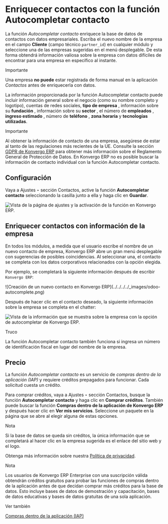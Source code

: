 # Enriquecer contactos con la función Autocompletar contacto

La función _Autocompletar contacto_ enriquece la base de datos de contactos
con datos empresariales. Escriba el nuevo nombre de la empresa en el campo
**Cliente** (campo técnico `partner_id`) en cualquier módulo y seleccione una
de las empresas sugeridas en el menú desplegable. De esta forma obtendrá
información valiosa sobre la empresa con datos difíciles de encontrar para una
empresa en específico al instante.

<div class="alert alert-warning">
<p class="alert-title">
Importante</p><p>Una empresa <b>no puede</b> estar registrada de forma manual en la aplicación <em>Contactos</em> antes de enriquecerla con datos.</p>
</div>

La información proporcionada por la función Autocompletar contacto puede
incluir información general sobre el negocio (como su nombre completo y
logotipo), cuentas de redes sociales, **tipo de empresa** , información sobre
su **fundación** , información sobre su **sector** , el número de
**empleados** , **ingreso estimado** , número de **teléfono** , **zona
horaria** y **tecnologías utilizadas**.

<div class="alert alert-warning">
<p class="alert-title">
Importante</p><p>Al obtener la información de contacto de una empresa, asegúrese de estar al tanto de las regulaciones más recientes de la UE. Consulte la sección <a href="http://odoo.com/gdpr">GDPR de Konvergo ERP</a> para obtener más información sobre el Reglamento General de Protección de Datos. En Konvergo ERP no es posible buscar la información de contacto individual con la función Autocompletar contacto.</p>
</div>

## Configuración

Vaya a Ajustes ‣ sección Contactos, active la función **Autocompletar
contacto** seleccionando la casilla junto a ella y haga clic en **Guardar**.

![Vista de la página de ajustes y la activación de la función en
Konvergo ERP.](../../../../_images/settings-partner-autocomplete.png)

## Enriquecer contactos con información de la empresa

En todos los módulos, a medida que el usuario escribe el nombre de un nuevo
contacto de empresa, Konvergo ERP abre un gran menú desplegable con sugerencias de
posibles coincidencias. Al seleccionar una, el contacto se completa con los
datos corporativos relacionados con la opción elegida.

Por ejemplo, se completará la siguiente información después de escribir
`Konvergo ERP`:

![Creación de un nuevo contacto en Konvergo ERP](../../../../_images/odoo-
autocomplete.png)

Después de hacer clic en el contacto deseado, la siguiente información sobre
la empresa se completa en el chatter:

![Vista de la información que se muestra sobre la empresa con la opción de
autocompletar de Konvergo ERP.](../../../../_images/odoo-info-autocomplete.png)
<div class="alert alert-info">
<p class="alert-title">
Truco</p><p>La función Autocompletar contacto también funciona si ingresa un número de identificación fiscal en lugar del nombre de la empresa.</p>
</div>

## Precio

La función _Autocompletar contacto_ es un servicio de _compras dentro de la
aplicación (IAP)_ y requiere créditos prepagados para funcionar. Cada
solicitud cuesta un crédito.

Para comprar créditos, vaya a Ajustes ‣ sección Contactos, busque la función
**Autocompletar contacto** y haga clic en **Comprar créditos**. También puede
buscar la función **Compras dentro de la aplicación de Konvergo ERP** y después hacer
clic en **Ver mis servicios**. Seleccione un paquete en la página que se abre
al elegir alguna de estas opciones.

<div class="alert alert-primary">
<p class="alert-title">
Nota</p><p>Si la base de datos se queda sin créditos, la única información que se completará al hacer clic en la empresa sugerida es el enlace del sitio web y el logo.</p>
<p>Obtenga más información sobre nuestra <a href="https://iap.odoo.com/privacy">Política de privacidad</a>.</p>
</div> <div class="alert alert-primary">
<p class="alert-title">
Nota</p><p>Los usuarios de Konvergo ERP Enterprise con una suscripción válida obtendrán créditos gratuitos para probar las funciones de compras dentro de la aplicación antes de que decidan comprar más créditos para la base de datos. Esto incluye bases de datos de demostración y capacitación, bases de datos educativas y bases de datos gratuitas de una sola aplicación.</p>
</div> <div class="alert alert-secondary">
<p class="alert-title">
Ver también</p><p><a href="../../../essentials/in_app_purchase">Compras dentro de la aplicación (IAP)</a></p>
</div>


